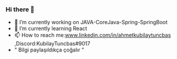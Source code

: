### Hi there 👋
- 🔭 I’m currently working on JAVA-CoreJava-Spring-SpringBoot
- 🌱 I’m currently learning React
-  📫 How to reach me:www.linkedin.com/in/ahmetkubilaytuncbas ,Discord:KubilayTuncbas#9017
-  " Bilgi paylaşıldıkça çoğalır "
<!--
**kubilaytuncbas/kubilaytuncbas** is a ✨ _special_ ✨ repository because its `README.md` (this file) appears on your GitHub profile.

Here are some ideas to get you started:

- 🔭 I’m currently working on ...
- 🌱 I’m currently learning ...
- 👯 I’m looking to collaborate on ...
- 🤔 I’m looking for help with ...
- 💬 Ask me about ...
- 📫 How to reach me: ...
- 😄 Pronouns: ...
- ⚡ Fun fact: ...
-->
